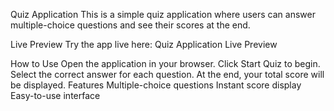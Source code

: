 Quiz Application
This is a simple quiz application where users can answer multiple-choice questions and see their scores at the end.

Live Preview
Try the app live here:
Quiz Application Live Preview

How to Use
Open the application in your browser.
Click Start Quiz to begin.
Select the correct answer for each question.
At the end, your total score will be displayed.
Features
Multiple-choice questions
Instant score display
Easy-to-use interface
